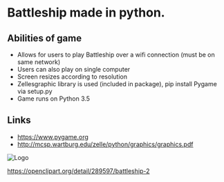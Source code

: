 # Battleship made in python.


## Abilities of game

* Allows for users to play Battleship over a wifi connection (must be on same network)
* Users can also play on single computer
* Screen resizes according to resolution
* Zellesgraphic library is used (included in package), pip install Pygame via setup.py
* Game runs on Python 3.5

## Links

* https://www.pygame.org
* http://mcsp.wartburg.edu/zelle/python/graphics/graphics.pdf  



![Logo](https://openclipart.org/download/289597/Battleship-2.svg "Game Logo")

https://openclipart.org/detail/289597/battleship-2
